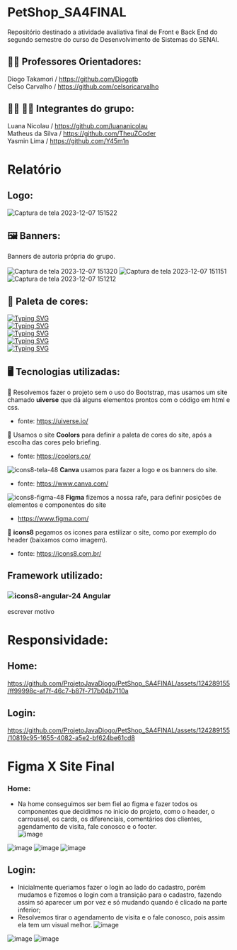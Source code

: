 # PetShop_SA4FINAL
Repositório destinado a atividade avaliativa final de Front e Back End do segundo semestre do curso de Desenvolvimento de Sistemas do SENAI.
<br>
## 👨‍🏫 Professores Orientadores:
Diogo Takamori / https://github.com/Diogotb <br>
Celso Carvalho / https://github.com/celsoricarvalho

## 🧑‍💻 👩‍💻 Integrantes do grupo:
Luana Nicolau / https://github.com/luananicolau <br>
Matheus da Silva / https://github.com/TheuZCoder <br>
Yasmin Lima / https://github.com/Y45m1n

# Relatório

## Logo:

![Captura de tela 2023-12-07 151522](https://github.com/ProjetoJavaDiogo/PetShop_SA4FINAL/assets/124289155/19c96859-668e-4d53-92d3-c602f57614d1)

## 🖼️ Banners: 
Banners de autoria própria do grupo.
<br>
<br>
![Captura de tela 2023-12-07 151320](https://github.com/ProjetoJavaDiogo/PetShop_SA4FINAL/assets/124289155/876301c9-e84d-4f2a-9a48-b22c7d5ca21a)
![Captura de tela 2023-12-07 151151](https://github.com/ProjetoJavaDiogo/PetShop_SA4FINAL/assets/124289155/c47e8fc4-577e-498f-91a9-7f1b8ce87207)
![Captura de tela 2023-12-07 151212](https://github.com/ProjetoJavaDiogo/PetShop_SA4FINAL/assets/124289155/9009225b-e4b1-43a2-9df5-064dc8458313)

## 🌈 Paleta de cores:
[![Typing SVG](https://readme-typing-svg.demolab.com?font=Fira+Code&duration=1&color=E7DFDA&repeat=false&random=false&width=435&lines=FUNDO%3A+%23E7DFDA)](https://git.io/typing-svg) <br>
[![Typing SVG](https://readme-typing-svg.demolab.com?font=Fira+Code&duration=1&color=+%2383BD4C&repeat=false&random=false&width=435&lines=VERDE%3A+%2383BD4C)](https://git.io/typing-svg) <br>
[![Typing SVG](https://readme-typing-svg.demolab.com?font=Fira+Code&duration=1&color=E88F4A&repeat=false&random=false&width=435&lines=LARANJA%3A+%23E88F4A)](https://git.io/typing-svg) <br>
[![Typing SVG](https://readme-typing-svg.demolab.com?font=Fira+Code&duration=1&color=E2B6C5&repeat=false&random=false&width=435&lines=ROSA%3A+%23E2B6C5)](https://git.io/typing-svg) <br>
[![Typing SVG](https://readme-typing-svg.demolab.com?font=Fira+Code&duration=1&color=9A6AB4&repeat=false&random=false&width=435&lines=LILAS%3A+%239A6AB4)](https://git.io/typing-svg) <br>

## 🖥️ Tecnologias utilizadas:

🌟 Resolvemos fazer o projeto sem o uso do Bootstrap, mas usamos um site chamado **uiverse** que dá alguns elementos prontos com o código em html e css. <br>
- fonte: https://uiverse.io/ <br>

🌟 Usamos o site **Coolors** para definir a paleta de cores do site, após a escolha das cores pelo briefing. <br>
- fonte: https://coolors.co/ <br>

 ![icons8-tela-48](https://github.com/ProjetoJavaDiogo/PetShop_SA4FINAL/assets/124289155/443ac8a6-c08d-492f-836c-7a9bc53a2ab2) **Canva** usamos para fazer a logo e os banners do site. <br>
- fonte: https://www.canva.com/ <br>

 ![icons8-figma-48](https://github.com/ProjetoJavaDiogo/PetShop_SA4FINAL/assets/124289155/1d9485a5-f9dc-448e-9504-86b47d0a492b) **Figma** fizemos a nossa rafe, para definir posições de elementos e componentes do site <br>
- https://www.figma.com/ <br>


🌟 **icons8** pegamos os icones para estilizar o site, como por exemplo do header (baixamos como imagem). <br> 
- fonte: https://icons8.com.br/ <br>

## Framework utilizado:
### ![icons8-angular-24](https://github.com/ProjetoJavaDiogo/PetShop_SA4FINAL/assets/124289155/5c20dee2-8bf7-4e5a-bec8-6e6220c85906)  Angular

escrever motivo

# Responsividade:
## Home:
https://github.com/ProjetoJavaDiogo/PetShop_SA4FINAL/assets/124289155/ff99998c-af7f-46c7-b87f-717b04b7110a 

## Login:

https://github.com/ProjetoJavaDiogo/PetShop_SA4FINAL/assets/124289155/10819c95-1655-4082-a5e2-bf624be61cd8


# Figma X Site Final

### Home:

- Na home conseguimos ser bem fiel ao figma e fazer todos os componentes que decidimos no inicio do projeto, como o header, o carroussel, os cards, os diferenciais, comentários dos clientes, agendamento de visita, fale conosco e o footer. <br>
![image](https://github.com/ProjetoJavaDiogo/PetShop_SA4FINAL/assets/124289155/920d7e8d-f827-4a78-a996-97ee6ecbb816)

![image](https://github.com/ProjetoJavaDiogo/PetShop_SA4FINAL/assets/124289155/f69a51e5-bdd8-4b5d-93c3-369ecdd9bd0d)
![image](https://github.com/ProjetoJavaDiogo/PetShop_SA4FINAL/assets/124289155/a7aee56b-e960-4c90-b929-2215e4357e5b)    ![image](https://github.com/ProjetoJavaDiogo/PetShop_SA4FINAL/assets/124289155/de80a575-9c90-4e49-87d5-00656a795131)

## Login:

- Inicialmente queriamos fazer o login ao lado do cadastro, porém mudamos e fizemos o login com a transição para o cadastro, fazendo assim só aparecer um por vez e só mudando quando é clicado na parte inferior;
- Resolvemos tirar o agendamento de visita e o fale conosco, pois assim ela tem um visual melhor.
![image](https://github.com/ProjetoJavaDiogo/PetShop_SA4FINAL/assets/124289155/e06bc46e-dd9d-45d2-888d-a876e1e01797)

![image](https://github.com/ProjetoJavaDiogo/PetShop_SA4FINAL/assets/124289155/7633aeae-2853-4617-9139-bc4e8de5d478)
![image](https://github.com/ProjetoJavaDiogo/PetShop_SA4FINAL/assets/124289155/3ee8b599-4c30-4baa-8618-78cf1d0c0899)













